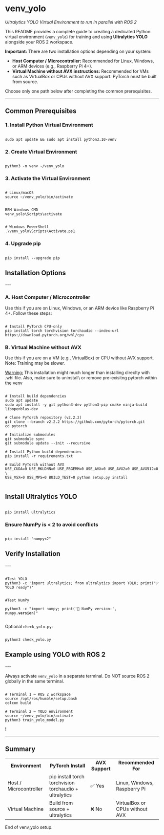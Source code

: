 
# <b>venv_yolo</b>
<i>Ultralytics YOLO Virtual Environment to run in parallel with ROS 2</i>

<p>
This README provides a complete guide to creating a dedicated Python virtual environment (<code>venv_yolo</code>) for training and using <b>Ultralytics YOLO</b> alongside your ROS 2 workspace. 
</p>

<p>
<b>Important:</b> There are two installation options depending on your system:
<ul>
<li><b>Host Computer / Microcontroller:</b> Recommended for Linux, Windows, or ARM devices (e.g., Raspberry Pi 4+).</li>
<li><b>Virtual Machine without AVX instructions:</b> Recommended for VMs such as VirtualBox or CPUs without AVX support. PyTorch must be built from source.</li>
</ul>
Choose only one path below after completing the common prerequisites.
</p>

---

<h2>Common Prerequisites</h2>

<h3>1. Install Python Virtual Environment</h3>
<pre><code class="bash">
sudo apt update && sudo apt install python3.10-venv
</code></pre>

<h3>2. Create Virtual Environment</h3>
<pre><code class="bash">
python3 -m venv ~/venv_yolo
</code></pre>

<h3>3. Activate the Virtual Environment</h3>

<pre><code class="bash">
# Linux/macOS
source ~/venv_yolo/bin/activate
</code></pre>

<pre><code class="cmd">
REM Windows CMD
venv_yolo\Scripts\activate
</code></pre>

<pre><code class="powershell">
# Windows PowerShell
.\venv_yolo\Scripts\Activate.ps1
</code></pre>

<h3>4. Upgrade pip</h3>
<pre><code class="bash">
pip install --upgrade pip
</code></pre>


<h2>Installation Options</h2>
---
<h3>A. Host Computer / Microcontroller</h3>
<p>Use this if you are on Linux, Windows, or an ARM device like Raspberry Pi 4+. Follow these steps:</p>

<pre><code class="bash">
# Install PyTorch CPU-only
pip install torch torchvision torchaudio --index-url https://download.pytorch.org/whl/cpu
</code></pre>

<h3>B. Virtual Machine without AVX</h3>
<p>Use this if you are on a VM (e.g., VirtualBox) or CPU without AVX support. Note: Training may be slower.</p>
<p><u>Warning:</u> This installation might much longer than installing direclty with .whl file. Also, make sure to uninstall\
  or remove pre-exisitng pytorch within the venv</p>

<pre><code class="bash">
# Install build dependencies
sudo apt update
sudo apt install -y git python3-dev python3-pip cmake ninja-build libopenblas-dev

# Clone PyTorch repository (v2.2.2)
git clone --branch v2.2.2 https://github.com/pytorch/pytorch.git
cd pytorch

# Initialize submodules
git submodule sync
git submodule update --init --recursive

# Install Python build dependencies
pip install -r requirements.txt

# Build PyTorch without AVX
USE_CUDA=0 USE_MKLDNN=0 USE_FBGEMM=0 USE_AVX=0 USE_AVX2=0 USE_AVX512=0 \
USE_VSX=0 USE_MPS=0 BUILD_TEST=0 python setup.py install

</code></pre>


  
<h2> Install Ultralytics YOLO </h2>
<pre><code class="bash">
pip install ultralytics
</code></pre>
  
<h3> Ensure NumPy is < 2 to avoid conflicts  </h3>
<pre><code class="bash">
pip install "numpy<2"
</code></pre>


<h2>Verify Installation</h2>
---
<pre><code class="bash">
#Test YOLO
python3 -c 'import ultralytics; from ultralytics import YOLO; print("✅ YOLO ready")'
  
#Test NumPy  
python3 -c "import numpy; print('🔢 NumPy version:', numpy.__version__)"
</code></pre>

<p>Optional <code>check_yolo.py</code>:</p>
<pre><code class="bash">
python3 check_yolo.py
</code></pre>


<h2>Example using YOLO with ROS 2</h2>
---
<p>Always activate <code>venv_yolo</code> in a separate terminal. Do NOT source ROS 2 globally in the same terminal.</p>

<pre><code class="bash">
# Terminal 1 – ROS 2 workspace
source /opt/ros/humble/setup.bash
colcon build

# Terminal 2 – YOLO environment
source ~/venv_yolo/bin/activate
python3 train_yolo_model.py
</code></pre>


<!---
<h2>Optional: Installing OpenNI for Depth Sensor Streaming</h2>

<pre><code class="bash">
sudo apt update && \
sudo apt install git build-essential python3-pip \
libusb-1.0-0-dev libudev-dev openjdk-8-jdk freeglut3-dev \
doxygen graphviz

git clone https://github.com/structureio/OpenNI2.git
cd OpenNI2
git checkout master
make
</code></pre>
--->!
---

<h2>Summary</h2>

<table>
<tr><th>Environment</th><th>PyTorch Install</th><th>AVX Support</th><th>Recommended For</th></tr>
<tr><td>Host / Microcontroller</td><td>pip install torch torchvision torchaudio + ultralytics</td><td>✅ Yes</td><td>Linux, Windows, Raspberry Pi</td></tr>
<tr><td>Virtual Machine</td><td>Build from source + ultralytics</td><td>❌ No</td><td>VirtualBox or CPUs without AVX</td></tr>
</table>

<p>End of venv_yolo setup.</p>
